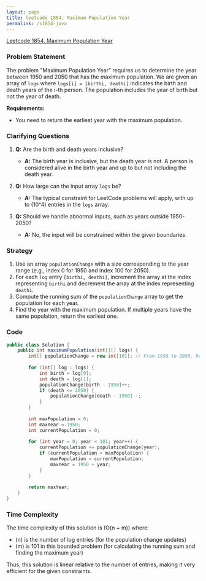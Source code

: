 ```yaml
---
layout: page
title: leetcode 1854. Maximum Population Year
permalink: /s1854-java
---
```

[Leetcode 1854. Maximum Population Year](https://algoadvance.github.io/algoadvance/l1854)
### Problem Statement

The problem "Maximum Population Year" requires us to determine the year between 1950 and 2050 that has the maximum population. We are given an array of `logs` where `logs[i] = [birthi, deathi]` indicates the birth and death years of the i-th person. The population includes the year of birth but not the year of death.

**Requirements:**

- You need to return the earliest year with the maximum population.

### Clarifying Questions

1. **Q:** Are the birth and death years inclusive?
   - **A:** The birth year is inclusive, but the death year is not. A person is considered alive in the birth year and up to but not including the death year.
   
2. **Q:** How large can the input array `logs` be?
   - **A:** The typical constraint for LeetCode problems will apply, with up to \(10^4\) entries in the `logs` array.

3. **Q:** Should we handle abnormal inputs, such as years outside 1950-2050?
   - **A:** No, the input will be constrained within the given boundaries.

### Strategy

1. Use an array `populationChange` with a size corresponding to the year range (e.g., index 0 for 1950 and index 100 for 2050).
2. For each `log` entry `[birthi, deathi]`, increment the array at the index representing `birthi` and decrement the array at the index representing `deathi`.
3. Compute the running sum of the `populationChange` array to get the population for each year.
4. Find the year with the maximum population. If multiple years have the same population, return the earliest one.

### Code

```java
public class Solution {
    public int maximumPopulation(int[][] logs) {
        int[] populationChange = new int[101]; // From 1950 to 2050, hence 101 elements
        
        for (int[] log : logs) {
            int birth = log[0];
            int death = log[1];
            populationChange[birth - 1950]++;
            if (death <= 2050) {
                populationChange[death - 1950]--;
            }
        }
        
        int maxPopulation = 0;
        int maxYear = 1950;
        int currentPopulation = 0;
        
        for (int year = 0; year < 101; year++) {
            currentPopulation += populationChange[year];
            if (currentPopulation > maxPopulation) {
                maxPopulation = currentPopulation;
                maxYear = 1950 + year;
            }
        }
        
        return maxYear;
    }
}
```

### Time Complexity

The time complexity of this solution is \(O(n + m)\) where:
- \(n\) is the number of log entries (for the population change updates)
- \(m\) is 101 in this bounded problem (for calculating the running sum and finding the maximum year)

Thus, this solution is linear relative to the number of entries, making it very efficient for the given constraints.
